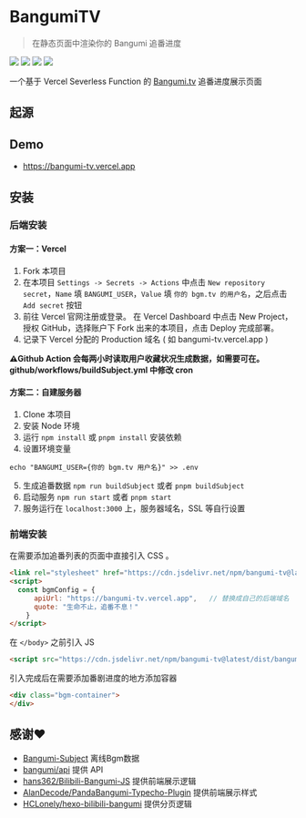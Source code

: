 # BangumiTV

> 在静态页面中渲染你的 Bangumi 追番进度

[![](https://img.shields.io/npm/v/bangumi-tv)](https://www.npmjs.com/package/bangumi-tv) [![](https://img.shields.io/badge/Author-GeeKaven-blueviolet)](https://github.com/GeeKaven) [![](https://img.shields.io/npm/l/bangumi-tv)](https://github.com/geekaven/BangumiTV/blob/main/LICENSE) [![](https://data.jsdelivr.com/v1/package/npm/bangumi-tv/badge)](https://www.jsdelivr.com/package/npm/bangumi-tv)

一个基于 Vercel Severless Function 的 [Bangumi.tv](https://bgm.tv) 追番进度展示页面

## 起源

## Demo
-   https://bangumi-tv.vercel.app

## 安装
### 后端安装
#### 方案一：Vercel
1.  Fork 本项目
2.  在本项目 `Settings -> Secrets -> Actions` 中点击 `New repository secret`，`Name` 填 `BANGUMI_USER`，`Value` 填 ` 你的 bgm.tv 的用户名 `，之后点击 `Add secret` 按钮
3.  前往 Vercel 官网注册或登录。
在 Vercel Dashboard 中点击 New Project，授权 GitHub，选择账户下 Fork 出来的本项目，点击 Deploy 完成部署。
4.  记录下 Vercel 分配的 Production 域名 ( 如 bangumi-tv.vercel.app )

**⚠️Github Action 会每两小时读取用户收藏状况生成数据，如需要可在。github/workflows/buildSubject.yml 中修改 cron**

#### 方案二：自建服务器
1.  Clone 本项目
2.  安装 Node 环境
3.  运行 `npm install` 或 `pnpm install` 安装依赖
4.  设置环境变量
   ```shell
   echo "BANGUMI_USER={你的 bgm.tv 用户名}" >> .env
   ```
5.  生成追番数据 `npm run buildSubject` 或者 `pnpm buildSubject`
6.  启动服务 `npm run start` 或者 `pnpm start`
7.  服务运行在 `localhost:3000` 上，服务器域名，SSL 等自行设置

### 前端安装
在需要添加追番列表的页面中直接引入 CSS 。
```html
<link rel="stylesheet" href="https://cdn.jsdelivr.net/npm/bangumi-tv@latest/dist/bangumi.css">
<script>
  const bgmConfig = {
      apiUrl: "https://bangumi-tv.vercel.app",   // 替换成自己的后端域名
      quote: "生命不止，追番不息！"
    }
</script>
```
在 `</body>` 之前引入 JS
```html
<script src="https://cdn.jsdelivr.net/npm/bangumi-tv@latest/dist/bangumi.js"></script>
```

引入完成后在需要添加番剧进度的地方添加容器
```html
<div class="bgm-container">
</div>
```

## 感谢❤️
-   [Bangumi-Subject](https://github.com/GeeKaven/BangumiTV-Subject) 离线Bgm数据
-   [bangumi/api](https://github.com/bangumi/api) 提供 API
-   [hans362/Bilibili-Bangumi-JS](https://github.com/hans362/Bilibili-Bangumi-JS) 提供前端展示逻辑
-   [AlanDecode/PandaBangumi-Typecho-Plugin](https://github.com/AlanDecode/PandaBangumi-Typecho-Plugin) 提供前端展示样式
-   [HCLonely/hexo-bilibili-bangumi](https://github.com/HCLonely/hexo-bilibili-bangumi) 提供分页逻辑
